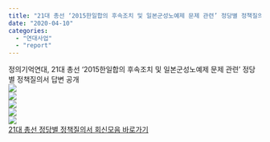 ```yaml
---
title: "21대 총선 ‘2015한일합의 후속조치 및 일본군성노예제 문제 관련’ 정당별 정책질의서 답변 공개"
date: "2020-04-10"
categories: 
  - "연대사업"
  - "report"
---
```


정의기억연대, 21대 총선 ‘2015한일합의 후속조치 및 일본군성노예제 문제 관련’ 정당별 정책질의서 답변 공개  
![](http://womenandwar.net/kr/wp-content/uploads/2020/04/카드뉴스-01.jpg)  
![](http://womenandwar.net/kr/wp-content/uploads/2020/04/카드뉴스-02.jpg)  
![](http://womenandwar.net/kr/wp-content/uploads/2020/04/카드뉴스-03.jpg)  
![](http://womenandwar.net/kr/wp-content/uploads/2020/04/카드뉴스-04.jpg)  
![](http://womenandwar.net/kr/wp-content/uploads/2020/04/카드뉴스-05.jpg)  
[21대 총선 정당별 정책질의서 회신모음 바로가기](http://womenandwar.net/kr/notice/?uid=668&mod=document&pageid=1)
